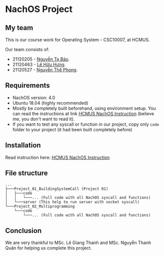 # NachOS Project
## My team
This is our course work for Operating System - CSC10007, at HCMUS.
  
Our team consists of:
- 21120205 - [Nguyễn Tạ Bảo](https://github.com/tabaochoke).
- 21120463 - [Lê Hữu Hưng](https://github.com/lhhmmiii).
- 21120527 - [Nguyễn Thế Phong](https://github.com/phong-nt-990).
## Requirements
- NachOS version: 4.0
- Ubuntu 18.04 (highly recommended)
- Mostly be completely built beforehand, using environment setup. You can read the instructions at link [HCMUS NachOS Instruction](https://www.fit.hcmus.edu.vn/~ntquan/os/setup_nachos.html) (believe me, you don't want to read it).
- If you want to test any syscall or function in our project, copy only `code` folder to your project (it had been built completely before)

## Installation
Read instruction here: [HCMUS NachOS Instruction](https://www.fit.hcmus.edu.vn/~ntquan/os/setup_nachos.html)

## File structure

```
...
├───Project_01_BuildingSystemCall (Project 01)
│   ├───code
│   │   └───... (Full code with all NachOS syscall and functions)
│   └───server (This help to run server with socket syscall)
└───Project_02_Multiprogramming
    └───code
        └───... (Full code with all NachOS syscall and functions)
```

## Conclusion
We are very thankful to MSc. Lê Giang Thanh and MSc. Nguyễn Thanh Quân for helping us complete this project.
